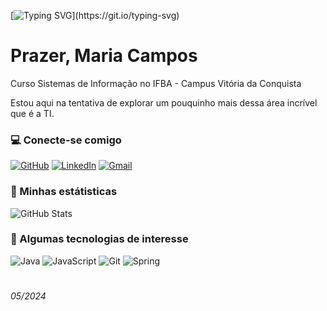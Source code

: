

[![Typing SVG](https://readme-typing-svg.herokuapp.com/?color=Ffffff&size=35&center=true&vCenter=true&width=1000&lines=Olá+mundo!)](https://git.io/typing-svg)

# Prazer, Maria Campos
Curso Sistemas de Informação no IFBA - Campus Vitória da Conquista

Estou aqui na tentativa de explorar um pouquinho mais dessa área incrível que é a TI.
### 💻 Conecte-se comigo
[![GitHub](https://img.shields.io/badge/GitHub-9370DB?style=for-the-badge&logo=github&logoColor=white)](https://github.com/Mescxll)
[![LinkedIn](https://img.shields.io/badge/LinkedIn-9370DB?style=for-the-badge&logo=linkedin&logoColor=white)](https://www.linkedin.com/in/maria-campos-0a670b2a4/)
[![Gmail](https://img.shields.io/badge/Gmail-9370DB?style=for-the-badge&logo=gmail&logoColor=white)](mailto:mariaeduardasantoscampos09@gmail.com)
### 📄 Minhas estátisticas
![GitHub Stats](https://github-readme-stats.vercel.app/api?username=Mescxll&theme=transparent&bg_color=000&border_color=9370DB&show_icons=true&icon_color=Ffffff&title_color=9370DB&text_color=FFF) 
### 🔌 Algumas tecnologias de interesse
![Java](https://img.shields.io/badge/java-9370DB?style=for-the-badge&logo=openjdk&logoColor=white)
![JavaScript](https://img.shields.io/badge/JavaScript-9370DB?style=for-the-badge&logo=javascript&logoColor=white)
![Git](https://img.shields.io/badge/GIT-9370DB?style=for-the-badge&logo=git&logoColor=white)
![Spring](https://img.shields.io/badge/spring-9370DB?style=for-the-badge&logo=spring&logoColor=white)

# 
######                                                                             05/2024
